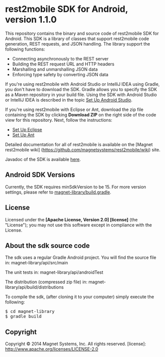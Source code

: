 # rest2mobile SDK for Android, version 1.1.0

This repository contains the binary and source code of rest2mobile SDK for Android. This SDK is a library of classes that support rest2mobile code generation, REST requests, and JSON handling. The library support the following functions: 
- Connecting asynchronously to the REST server
- Building the REST request URL and HTTP headers
- Marshalling and unmarshalling JSON data
- Enforcing type safety by converting JSON data

If you're using rest2mobile with Android Studio or IntelliJ IDEA using Gradle, you don't have to download the SDK. Gradle allows you to specify the SDK as a Maven repository in your build file. Using the SDK with Android Studio or IntelliJ IDEA is described in the topic [Set Up Android Studio](https://developer.magnet.com/android/).

If you're using rest2mobile with Eclipse or Ant, download the zip file containing the SDK by clicking **Download ZIP** on the right side of the code view for this repository. Next, follow the instructions: 
* [Set Up Eclipse](https://github.com/magnetsystems/rest2mobile/wiki/rest2mobile-setup-eclipse) 
* [Set Up Ant](https://github.com/magnetsystems/rest2mobile/wiki/rest2mobile-setup-ant) 

Detailed documentation for all of rest2mobile is available on the [Magnet rest2mobile wiki]
(https://github.com/magnetsystems/rest2mobile/wiki) site.

Javadoc of the SDK is available [here](https://magnetsystems.github.io/r2m-sdk-android/reference/com/magnet/android/mms/MagnetMobileClient.html).

## Android SDK Versions
Currently, the SDK requires minSdkVersion to be 15. For more version settings, please refer to [magnet-library/build.gradle](https://github.com/magnetsystems/r2m-sdk-android/blob/master/magnet-library/build.gradle).

## License

Licensed under the **[Apache License, Version 2.0] [license]** (the "License");
you may not use this software except in compliance with the License.

## About the sdk source code
The sdk uses a regular Gradle Android project. You will find the source file in:
magnet-library/api/src/main
 
The unit tests in:
magnet-library/api/androidTest
 
The distribution (compressed zip file) in:
magnet-library/api/build/distributions
 
To compile the sdk, (after cloning it to your computer) simply execute the following:
<pre>
$ cd magnet-library
$ gradle build
</pre>

## Copyright

Copyright © 2014 Magnet Systems, Inc. All rights reserved.
[license]: http://www.apache.org/licenses/LICENSE-2.0
